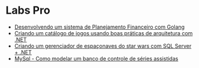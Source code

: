 # Labs Pro



- [Desenvolvendo um sistema de Planejamento Financeiro com Golang](https://github.com/SidneyMoreira/bootCampsDIO/tree/main/LabsPro/DesenvSistemPlanejFinanGolang)
- [Criando um catálogo de jogos usando boas práticas de arquitetura com .NET](https://github.com/SidneyMoreira/bootCampsDIO/tree/main/LabsPro/CriandoCatalogJogosArqDotNET)
- [Criando um gerenciador de espaçonaves do star wars com SQL Server + .NET](https://github.com/SidneyMoreira/bootCampsDIO/tree/main/LabsPro/ControleAcessoEstrelaDaMorte)
- [MySql - Como modelar um banco de controle de séries assistidas](https://github.com/SidneyMoreira/bootCampsDIO/tree/main/LabsPro/MySqlModelBDControleSeries)

